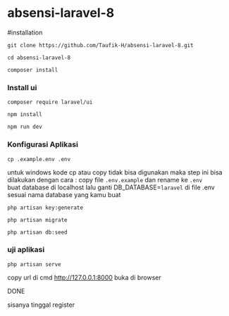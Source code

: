 # absensi-laravel-8
#installation
```
git clone https://github.com/Taufik-H/absensi-laravel-8.git
```
```
cd absensi-laravel-8
```
```
composer install
```
### Install ui
```
composer require laravel/ui
```
```
npm install
```
```
npm run dev
```
### Konfigurasi Aplikasi
```
cp .example.env .env
```
untuk windows kode cp atau copy tidak bisa digunakan maka step ini bisa dilakukan dengan cara :
copy file ```.env.example``` dan rename ke ```.env```
<br>
buat database di localhost lalu
ganti  DB_DATABASE=`laravel`  di file .env sesuai nama database yang kamu buat

```
php artisan key:generate
```


```
php artisan migrate
```
```
php artisan db:seed
```

### uji aplikasi
```
php artisan serve
```
copy url di cmd  http://127.0.0.1:8000
buka di browser

DONE

sisanya tinggal register 
